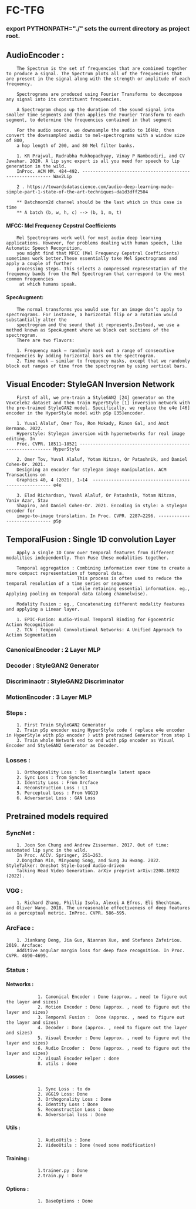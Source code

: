 # FC-TFG 
### export PYTHONPATH="./" sets the current directory as project root.

## AudioEncoder : 

        The Spectrum is the set of frequencies that are combined together to produce a signal. The Spectrum plots all of the frequencies that are present in the signal along with the strength or amplitude of each frequency.

        Spectrograms are produced using Fourier Transforms to decompose any signal into its constituent frequencies.
        
        A Spectrogram chops up the duration of the sound signal into smaller time segments and then applies the Fourier Transform to each segment, to determine the frequencies contained in that segment

        For the audio source, we downsample the audio to 16kHz, then convert the downsampled audio to mel-spectrograms with a window size of 800, 
        a hop length of 200, and 80 Mel filter banks.

        1. KR Prajwal, Rudrabha Mukhopadhyay, Vinay P Namboodiri, and CV Jawahar. 2020. A lip sync expert is all you need for speech to lip generation in the wild. 
        InProc. ACM MM. 484–492. ---------------------------------------------------------- Wav2Lip
        
        2 . https://towardsdatascience.com/audio-deep-learning-made-simple-part-1-state-of-the-art-techniques-da1d3dff2504

        ** Batchnorm2d channel should be the last which in this case is time
        ** A batch (b, w, h, c) --> (b, 1, m, t)
        
#### MFCC: Mel Frequency Cepstral Coefficients

        Mel Spectrograms work well for most audio deep learning applications. However, for problems dealing with human speech, like Automatic Speech Recognition,
        you might find that MFCC (Mel Frequency Cepstral Coefficients) sometimes work better.These essentially take Mel Spectrograms and apply a couple of further 
        processing steps. This selects a compressed representation of the frequency bands from the Mel Spectrogram that correspond to the most common frequencies
         at which humans speak.


#### SpecAugment: 
        
        The normal transforms you would use for an image don’t apply to spectrograms. For instance, a horizontal flip or a rotation would substantially alter the
        spectrogram and the sound that it represents.Instead, we use a method known as SpecAugment where we block out sections of the spectrogram.
        There are two flavors:

        1. Frequency mask — randomly mask out a range of consecutive frequencies by adding horizontal bars on the spectrogram.
        2. Time mask — similar to frequency masks, except that we randomly block out ranges of time from the spectrogram by using vertical bars.


## Visual Encoder: StyleGAN Inversion Network

        First of all, we pre-train a StyleGAN2 [24] generator on the VoxCeleb2 dataset and then train HyperStyle [1] inversion network with the pre-trained StyleGAN2 model. Specifically, we replace the e4e [46] encoder in the HyperStyle model with pSp [35]encoder.

        1. Yuval Alaluf, Omer Tov, Ron Mokady, Rinon Gal, and Amit Bermano. 2022.
        Hyperstyle: Stylegan inversion with hypernetworks for real image editing. In
        Proc. CVPR. 18511–18521 ----------------------------------------------------------- HyperStyle

        2. Omer Tov, Yuval Alaluf, Yotam Nitzan, Or Patashnik, and Daniel Cohen-Or. 2021.
        Designing an encoder for stylegan image manipulation. ACM Transactions on
        Graphics 40, 4 (2021), 1–14  ------------------------------------------------------ e4e

        3. Elad Richardson, Yuval Alaluf, Or Patashnik, Yotam Nitzan, Yaniv Azar, Stav
        Shapiro, and Daniel Cohen-Or. 2021. Encoding in style: a stylegan encoder for
        image-to-image translation. In Proc. CVPR. 2287–2296. ----------------------------- pSp


##   TemporalFusion : Single 1D convolution Layer 
        Apply a single 1D Conv over temporal features from different modalities independently. Then Fuse these modalities together.

        Temporal aggregation : Combining information over time to create a more compact representation of temporal data.
                               This process is often used to reduce the temporal resolution of a time series or sequence
                               while retaining essential information. eg., Applying pooling on temporal data (along channelwise).

        Modality Fusion : eg., Concatenating different modality features and applying a Linear layer.

        1. EPIC-Fusion: Audio-Visual Temporal Binding for Egocentric Action Recognition
        2. TCN : Temporal Convolutional Networks: A Unified Approach to Action Segmentation
        

###    CanonicalEncoder : 2 Layer MLP

###    Decoder : StyleGAN2 Generator

###    Discriminaotr : StyleGAN2 Discriminator

###    MotionEncoder : 3 Layer MLP


### Steps :

        1. First Train StyleGAN2 Generator
        2. Train pSp encoder using HyperStyle code ( replace e4e encoder in HyperStyle with pSp encoder ) with pretrained Generator from step 1
        3. Train whole Network end to end with pSp encoder as Visual Encoder and StyleGAN2 Generator as Decoder.

### Losses :
        1. Orthogonality Loss : To disentangle latent space
        2. Sync Loss : from SyncNet
        3. Identity Loss : From Arcface
        4. Reconstruction Loss : L1
        5. Perceptual Loss : From VGG19
        6. Adversarial Loss : GAN Loss

## Pretrained models required ##

### SyncNet :   
        1. Joon Son Chung and Andrew Zisserman. 2017. Out of time: automated lip sync in the wild. 
        In Proc. ACCV. Springer, 251–263.
        2.Dongchan Min, Minyoung Song, and Sung Ju Hwang. 2022. StyleTalker: Oneshot Style-based Audio-driven 
        Talking Head Video Generation. arXiv preprint arXiv:2208.10922 (2022).

### VGG : 
        1. Richard Zhang, Phillip Isola, Alexei A Efros, Eli Shechtman, and Oliver Wang. 2018. The unreasonable effectiveness of deep features as a perceptual metric. InProc. CVPR. 586–595.

### ArcFace : 
        1. Jiankang Deng, Jia Guo, Niannan Xue, and Stefanos Zafeiriou. 2019. Arcface:
        Additive angular margin loss for deep face recognition. In Proc. CVPR. 4690–4699.


### Status :

#### Networks : 
                1. Canonical Encoder : Done (approx. , need to figure out the layer and sizes)
                2. Motion Encoder : Done (approx. , need to figure out the layer and sizes)
                3. Temporal Fusion :  Done (approx. , need to figure out the layer and sizes)
                4. Decoder : Done (approx. , need to figure out the layer and sizes)
                5. Visual Encoder : Done (approx. , need to figure out the layer and sizes)
                6. Audio Encoder :  Done (approx. , need to figure out the layer and sizes)
                7. Visual Encoder Helper : done
                8. utils : done

#### Losses : 
                1. Sync Loss : to do
                2. VGG19 Loss: Done
                3. Orthogonality Loss : Done
                4. Identity Loss : Done
                5. Reconstruction Loss : Done
                6. Adversarial loss : Done

#### Utils :

                1. AudioUtils : Done
                2. VideoUtils : Done (need some modification)

#### Training : 
                1.trainer.py : Done
                2.train.py : Done

#### Options : 
                1. BaseOptions : Done

